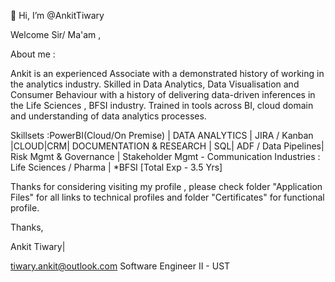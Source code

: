  👋 Hi, I’m @AnkitTiwary


Welcome Sir/ Ma'am ,
 
About me : 

Ankit is an experienced Associate with a demonstrated history of working in the analytics industry. Skilled in Data Analytics, Data Visualisation and Consumer Behaviour with a history of delivering data-driven inferences in the Life Sciences , BFSI industry. Trained in tools across BI, cloud domain and understanding of data analytics processes.

Skillsets :PowerBI(Cloud/On Premise) | DATA ANALYTICS | JIRA / Kanban |CLOUD|CRM| DOCUMENTATION & RESEARCH | SQL| ADF / Data Pipelines| Risk Mgmt & Governance |
           Stakeholder Mgmt - Communication
Industries : Life Sciences / Pharma | *BFSI [Total Exp - 3.5 Yrs]

Thanks for considering visiting my profile , please check folder "Application Files" for all links to technical profiles and folder "Certificates" for functional profile. 

Thanks,

Ankit Tiwary|

tiwary.ankit@outlook.com
Software Engineer II - UST

<!---
AnkitTiwary/AnkitTiwary is a ✨ special ✨ repository because its `README.md` (this file) appears on your GitHub profile.
You can click the Preview link to take a look at your changes.
--->
